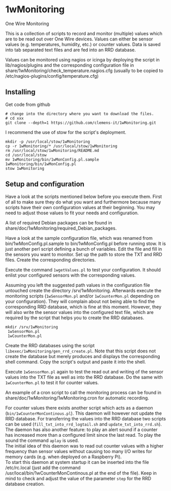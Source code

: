 # 1wMonitoring
One Wire Monitoring

This is a collection of scripts to record and monitor (multiple) values which are to be read out over One Wire devices. Values can either be sensor values (e.g. temperatures, humidity, etc.) or counter values. Data is saved into tab separated text files and are fed into an RRD database.

Values can be monitored using nagios or icinga by deploying the script in lib/nagios/plugins and the corresponding configuration file in share/1wMonitoring/check\_temperature.nagios.cfg (usually to be copied to /etc/nagios-plugins/config/temperature.cfg)


## Installing
Get code from github

    # change into the directory where you want to download the files. 
    # cd xxx
    git clone --depth=1 https://github.com/clemens-it/1wMonitoring.git

I recommend the use of stow for the script's deployment.

    mkdir -p /usr/local/stow/1wMonitoring
    cp -r 1wMonitoring/* /usr/local/stow/1wMonitoring
    rm /usr/local/stow/1wMonitoring/README.md
    cd /usr/local/stow
    mv 1wMonitoring/bin/1wMonConfig.pl.sample 1wMonitoring/bin/1wMonConfig.pl
    stow 1wMonitoring


## Setup and configuration
Have a look at the scripts mentioned below before you execute them. First of all to make sure they do what you want and furthermore because many scripts have their own configuration values at their beginning. You may need to adjust those values to fit your needs and configuration.

A list of required Debian packages can be found in share/doc/1wMonitoring/required\_Debian\_packages.

Have a look at the sample configuration file, which was renamed from bin/1wMonConfig.pl.sample to bin/1wMonConfig.pl before running stow. It is just another perl script defining a bunch of variables. Edit the file and fill in the sensors you want to monitor. Set up the path to store the TXT and RRD files. Create the corresponding directories.

Execute the command `1wgetValues.pl` to test your configuration. It should enlist your configured sensors with the corresponding values.

Assuming you left the suggested path values in the configuration file untouched create the directory /srv/1wMonitoring. Afterwards execute the monitoring scripts (`1wSensorMon.pl` and/or `1wCounterMon.pl` depending on your configuration). They will complain about not being able to find the corresponding RRD database, which is fine at this moment. However, they will also write the sensor values into the configured text file, which are required by the script that helps you to create the RRD databases.

    mkdir /srv/1wMonitoring
	 1wSensorMon.pl
	 1wCounterMon.pl

Create the RRD databases using the script `libexec/1wMonitoring/gen_rrd_create.pl`. Note that this script does not create the database but merely produces and displays the corresponding shell command. Copy the script's output and paste it into the shell.

Execute `1wSensorMon.pl` again to test the read out and writing of the sensor values into the TXT file as well as into the RRD database.
Do the same with `1wCounterMon.pl` to test it for counter values.

An example of a cron script to call the monitoring process can be found in share/doc/1wMonitoring/1wMonitoring.cron for automatic recording.

For counter values there exists another script which acts as a daemon (`bin/1wCounterMonContinous.pl`). This daemon will however not update the RRD database. For transferring the values into the RRD database two scripts can be used (`fill_txt_into_rrd_logtail.sh` and `update_txt_into_rrd.sh`). The daemon has also another feature: to play an alert sound if a counter has increased more than a configured limit since the last read. To play the sound the command `aplay` is used.  
The initial idea of this daemon was to read out counter values with a higher frequency than sensor values without causing too many I/O writes for memory cards (e.g. when deployed on a Raspberry Pi).  
To start this daemon at system startup it can be inserted into the file /etc/rc.local (just add the command /usr/local/bin/1wCounterMonContinous.pl at the end of the file). Keep in mind to check and adjust the value of the parameter `step` for the RRD database creation.

